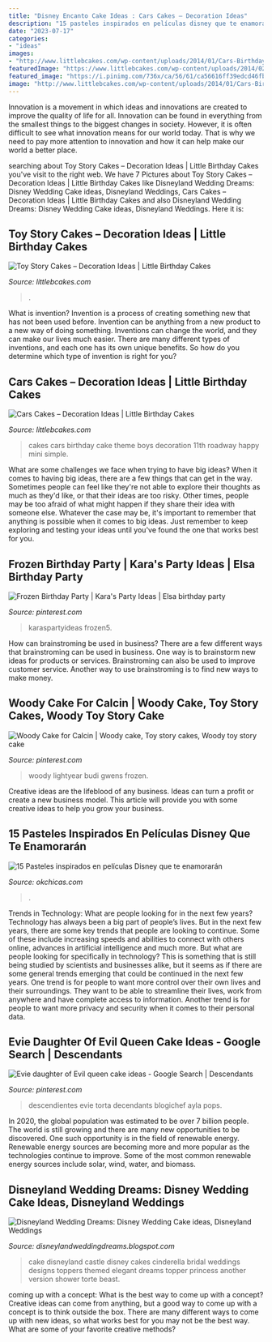 ```yaml
---
title: "Disney Encanto Cake Ideas : Cars Cakes – Decoration Ideas"
description: "15 pasteles inspirados en películas disney que te enamorarán"
date: "2023-07-17"
categories:
- "ideas"
images:
- "http://www.littlebcakes.com/wp-content/uploads/2014/01/Cars-Birthday-Cakes-685x1024.jpg"
featuredImage: "https://www.littlebcakes.com/wp-content/uploads/2014/02/Toy-Story-Cake-Decorations.jpg"
featured_image: "https://i.pinimg.com/736x/ca/56/61/ca56616ff39edcd46fbabe85b5176d69--woody-cake-toy-story-cakes.jpg"
image: "http://www.littlebcakes.com/wp-content/uploads/2014/01/Cars-Birthday-Cakes-685x1024.jpg"
---
```



Innovation is a movement in which ideas and innovations are created to improve the quality of life for all. Innovation can be found in everything from the smallest things to the biggest changes in society. However, it is often difficult to see what innovation means for our world today. That is why we need to pay more attention to innovation and how it can help make our world a better place.

	

		
searching about Toy Story Cakes – Decoration Ideas | Little Birthday Cakes you've visit to the right web. We have 7 Pictures about Toy Story Cakes – Decoration Ideas | Little Birthday Cakes like Disneyland Wedding Dreams: Disney Wedding Cake ideas, Disneyland Weddings, Cars Cakes – Decoration Ideas | Little Birthday Cakes and also Disneyland Wedding Dreams: Disney Wedding Cake ideas, Disneyland Weddings. Here it is:
		
    
## Toy Story Cakes – Decoration Ideas | Little Birthday Cakes

<img loading=lazy src="https://www.littlebcakes.com/wp-content/uploads/2014/02/Toy-Story-Cake-Decorations.jpg" onerror="this.onerror=null;this.src='https://tse2.mm.bing.net/th?id=OIP.gTYrNwFvE9FBo0bUhQXnZwHaJ4&amp;pid=15.1';" alt="Toy Story Cakes – Decoration Ideas | Little Birthday Cakes">

_Source: littlebcakes.com_

>. 

	

What is invention?
Invention is a process of creating something new that has not been used before. Invention can be anything from a new product to a new way of doing something. Inventions can change the world, and they can make our lives much easier. There are many different types of inventions, and each one has its own unique benefits. So how do you determine which type of invention is right for you?

    
## Cars Cakes – Decoration Ideas | Little Birthday Cakes

<img loading=lazy src="http://www.littlebcakes.com/wp-content/uploads/2014/01/Cars-Birthday-Cakes-685x1024.jpg" onerror="this.onerror=null;this.src='https://tse4.mm.bing.net/th?id=OIP.IacECaDnvIg0Qy4odNWu0QHaLE&amp;pid=15.1';" alt="Cars Cakes – Decoration Ideas | Little Birthday Cakes">

_Source: littlebcakes.com_

>cakes cars birthday cake theme boys decoration 11th roadway happy mini simple. 

	

What are some challenges we face when trying to have big ideas?
When it comes to having big ideas, there are a few things that can get in the way. Sometimes people can feel like they're not able to explore their thoughts as much as they'd like, or that their ideas are too risky. Other times, people may be too afraid of what might happen if they share their idea with someone else. Whatever the case may be, it's important to remember that anything is possible when it comes to big ideas. Just remember to keep exploring and testing your ideas until you've found the one that works best for you.

    
## Frozen Birthday Party | Kara&#039;s Party Ideas | Elsa Birthday Party

<img loading=lazy src="https://i.pinimg.com/736x/f1/6e/c0/f16ec05beb7083c0e07ea5a0db17ed5b.jpg" onerror="this.onerror=null;this.src='https://tse3.mm.bing.net/th?id=OIP.taxr-xQXlDsANraVIujyKAHaNK&amp;pid=15.1';" alt="Frozen Birthday Party | Kara&#039;s Party Ideas | Elsa birthday party">

_Source: pinterest.com_

>karaspartyideas frozen5. 

	

How can brainstroming be used in business?
There are a few different ways that brainstroming can be used in business. One way is to brainstorm new ideas for products or services. Brainstroming can also be used to improve customer service. Another way to use brainstroming is to find new ways to make money.

    
## Woody Cake For Calcin | Woody Cake, Toy Story Cakes, Woody Toy Story Cake

<img loading=lazy src="https://i.pinimg.com/736x/ca/56/61/ca56616ff39edcd46fbabe85b5176d69--woody-cake-toy-story-cakes.jpg" onerror="this.onerror=null;this.src='https://tse3.mm.bing.net/th?id=OIP.YIsu8tkrmvc3ixuGAZDTpAAAAA&amp;pid=15.1';" alt="Woody Cake for Calcin | Woody cake, Toy story cakes, Woody toy story cake">

_Source: pinterest.com_

>woody lightyear budi gwens frozen. 

	

Creative ideas are the lifeblood of any business. Ideas can turn a profit or create a new business model. This article will provide you with some creative ideas to help you grow your business.

    
## 15 Pasteles Inspirados En Películas Disney Que Te Enamorarán

<img loading=lazy src="https://www.okchicas.com/wp-content/uploads/2020/05/Disney-8.jpg" onerror="this.onerror=null;this.src='https://tse2.mm.bing.net/th?id=OIP.eTrWZQ7S2JScfT4ZiVIjpgHaKf&amp;pid=15.1';" alt="15 Pasteles inspirados en películas Disney que te enamorarán">

_Source: okchicas.com_

>. 

	

Trends in Technology: What are people looking for in the next few years?
Technology has always been a big part of people’s lives. But in the next few years, there are some key trends that people are looking to continue. 
Some of these include increasing speeds and abilities to connect with others online, advances in artificial intelligence and much more. 
But what are people looking for specifically in technology? This is something that is still being studied by scientists and businesses alike, but it seems as if there are some general trends emerging that could be continued in the next few years. 
One trend is for people to want more control over their own lives and their surroundings. They want to be able to streamline their lives, work from anywhere and have complete access to information. 
Another trend is for people to want more privacy and security when it comes to their personal data.

    
## Evie Daughter Of Evil Queen Cake Ideas - Google Search | Descendants

<img loading=lazy src="https://i.pinimg.com/736x/63/45/46/634546b764664f96f05a12d508f1fc07.jpg" onerror="this.onerror=null;this.src='https://tse1.mm.bing.net/th?id=OIP.J03npnsxlcJUlx2xDjlkMAAAAA&amp;pid=15.1';" alt="Evie daughter of Evil queen cake ideas - Google Search | Descendants">

_Source: pinterest.com_

>descendientes evie torta decendants blogichef ayla pops. 

	

In 2020, the global population was estimated to be over 7 billion people. The world is still growing and there are many new opportunities to be discovered. One such opportunity is in the field of renewable energy. Renewable energy sources are becoming more and more popular as the technologies continue to improve. Some of the most common renewable energy sources include solar, wind, water, and biomass.

    
## Disneyland Wedding Dreams: Disney Wedding Cake Ideas, Disneyland Weddings

<img loading=lazy src="http://1.bp.blogspot.com/-xKghoi1VdNA/TxZhWCdJPCI/AAAAAAAAAFo/DTaYO33zhHI/s320/castle-wedding-cake-pictures-46.jpg" onerror="this.onerror=null;this.src='https://tse3.mm.bing.net/th?id=OIP.SynZMpYIiIVnrNBK7sPtSwAAAA&amp;pid=15.1';" alt="Disneyland Wedding Dreams: Disney Wedding Cake ideas, Disneyland Weddings">

_Source: disneylandweddingdreams.blogspot.com_

>cake disneyland castle disney cakes cinderella bridal weddings designs toppers themed elegant dreams topper princess another version shower torte beast. 

	

coming up with a concept: What is the best way to come up with a concept?
Creative ideas can come from anything, but a good way to come up with a concept is to think outside the box. There are many different ways to come up with new ideas, so what works best for you may not be the best way. What are some of your favorite creative methods?

